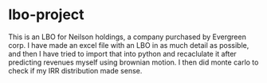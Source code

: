 # lbo-project
This is an LBO for Neilson holdings, a company purchased by Evergreen corp. I have made an excel file with an LBO in as much detail as possible, and then I have tried to import that into python and recaclulate it after predicting revenues myself using brownian motion. I then did monte carlo to check if my IRR distribution made sense.
